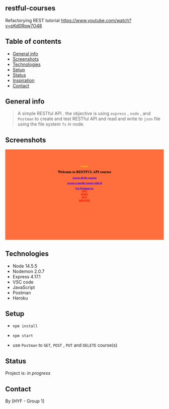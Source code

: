 ## restful-courses
Refactorying REST tutorial https://www.youtube.com/watch?v=pKd0Rpw7O48


## Table of contents

- [General info](#general-info)
- [Screenshots](#screenshots)
- [Technologies](#technologies)
- [Setup](#setup)
- [Status](#status)
- [Inspiration](#inspiration)
- [Contact](#contact)

## General info

> A simple RESTful API . the objective is using `express` , `node` , and `Postman` to create and test RESTful API and read and write to `json` file using the file system `fs` in node.

## Screenshots

![Example screenshot](https://github.com/Brainketunze/restful-courses/blob/main/planning/Screenshot.png)

## Technologies

- Node 14.5.5
- Nodemon 2.0.7
- Express 4.17.1
- VSC code
- JavaScript
- Postman
- Heroku

## Setup

- `npm install`

- `npm start`

- use `Postman` to `GET`, `POST` , `PUT` and `DELETE` course(s)


## Status

Project is: _in progress_



## Contact

By [HYF - Group 1]
